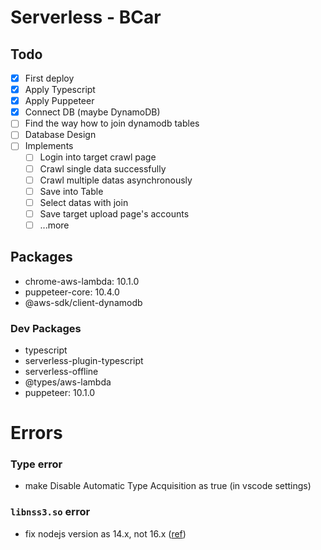 # Serverless - BCar

## Todo
- [x] First deploy
- [x] Apply Typescript
- [x] Apply Puppeteer
- [x] Connect DB (maybe DynamoDB)
- [ ] Find the way how to join dynamodb tables
- [ ] Database Design
- [ ] Implements
  - [ ] Login into target crawl page
  - [ ] Crawl single data successfully
  - [ ] Crawl multiple datas asynchronously
  - [ ] Save into Table
  - [ ] Select datas with join
  - [ ] Save target upload page's accounts
  - [ ] ...more

## Packages
- chrome-aws-lambda: 10.1.0
- puppeteer-core: 10.4.0
- @aws-sdk/client-dynamodb
### Dev Packages
- typescript
- serverless-plugin-typescript
- serverless-offline
- @types/aws-lambda
- puppeteer: 10.1.0

# Errors
### Type error
- make Disable Automatic Type Acquisition as true (in vscode settings)
### `libnss3.so` error
- fix nodejs version as 14.x, not 16.x ([ref](https://github.com/alixaxel/chrome-aws-lambda/issues/164#issuecomment-1126808120))